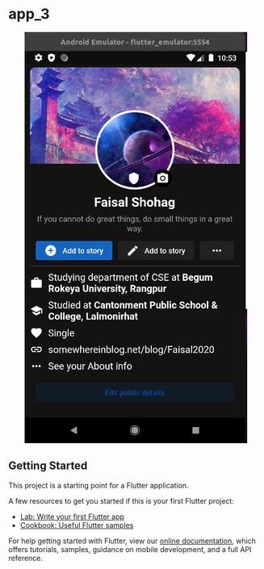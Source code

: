 # app_3

<center><img src="https://github.com/faisal-shohag/flutter-facebook-profile-design/blob/master/assets/Facebook%20Profile%20Design.png?raw=true"/></center>

## Getting Started

This project is a starting point for a Flutter application.

A few resources to get you started if this is your first Flutter project:

- [Lab: Write your first Flutter app](https://flutter.dev/docs/get-started/codelab)
- [Cookbook: Useful Flutter samples](https://flutter.dev/docs/cookbook)

For help getting started with Flutter, view our
[online documentation](https://flutter.dev/docs), which offers tutorials,
samples, guidance on mobile development, and a full API reference.
